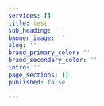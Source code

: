 ```yaml
---
services: []
title: test
sub_heading: ''
banner_image: ''
slug: ''
brand_primary_color: ''
brand_secondary_color: ''
intro: ''
page_sections: []
published: false

---
```

